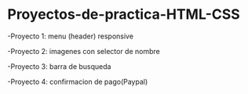 # Proyectos-de-practica-HTML-CSS

-Proyecto 1: menu (header) responsive

-Proyecto 2: imagenes con selector de nombre

-Proyecto 3: barra de busqueda

-Proyecto 4: confirmacion de pago(Paypal)
